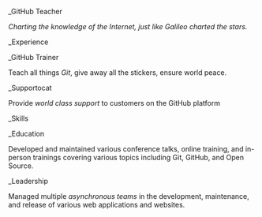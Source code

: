 _GitHub Teacher

_Charting the knowledge of the Internet, just like Galileo charted the stars._

_Experience

_GitHub Trainer

Teach all things *Git*, give away all the stickers, ensure world peace.

<!--
  Note here: Learners -- yup, you found the error!
  Course maintainers -- leave the italics with * instead of _ for the error case.
-->

_Supportocat

Provide _world class support_ to customers on the GitHub platform

_Skills

_Education

Developed and maintained various conference talks, online training, and in-person trainings covering various topics including Git, GitHub, and Open Source.

_Leadership

Managed multiple _asynchronous teams_ in the development, maintenance, and release of various web applications and websites.
